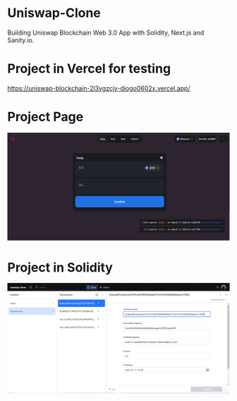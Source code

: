 # Uniswap-Clone
Building Uniswap Blockchain Web 3.0 App with Solidity, Next.js and Sanity.io.

# Project in Vercel for testing

https://uniswap-blockchain-2l3vgzcjy-diogo0602x.vercel.app/

# Project Page

![Uniswap](https://github.com/Diogo0602x/Uniswap-Clone/blob/master/client/assets/uniswap-page.PNG)

# Project in Solidity

![Solidity](https://github.com/Diogo0602x/Uniswap-Clone/blob/master/client/assets/Solidity.PNG)

